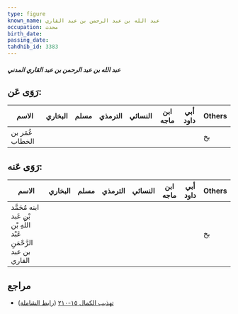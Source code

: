 ```yaml
---
type: figure
known_name: عبد الله بن عبد الرحمن بن عبد القاري
occupation: محدث
birth_date:
passing_date:
tahdhib_id: 3383
---
```

##### عبد الله بن عبد الرحمن بن عبد القاري المدني

## رَوَى عَن:
| الاسم           | البخاري | مسلم | الترمذي | النسائي | ابن ماجه | أبي داود | Others |
| --------------- | ------- | ---- | ------- | ------- | -------- | -------- | ------ |
| عُمَر بن الخطاب |         |      |         |         |          |          | بخ     |
## رَوَى عَنه:
| الاسم                                                              | البخاري | مسلم | الترمذي | النسائي | ابن ماجه | أبي داود | Others |
| ------------------------------------------------------------------ | ------- | ---- | ------- | ------- | -------- | -------- | ------ |
| ابنه مُحَمَّد بْن عَبد اللَّهِ بْن عَبْد الرَّحْمَنِ بن عبد القاري |         |      |         |         |          |          | بخ     |
## مراجع
- [تهذيب الكمال ١٥-٢١٠](obsidian://open?vault=Tahdhib-al-Kamal&file=Figures/٣٣٨٣-عبد%20الله%20بن%20عبد%20الرحمن%20بن%20عبد%20القاري%20المدني) ([رابط الشاملة](https://shamela.ws/book/3722/7694))